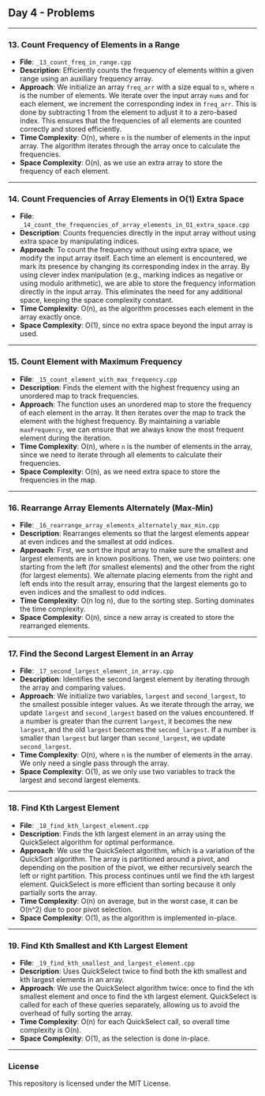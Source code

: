 ## Day 4 - Problems
---

### 13. **Count Frequency of Elements in a Range**
   - **File**: `_13_count_freq_in_range.cpp`
   - **Description**: Efficiently counts the frequency of elements within a given range using an auxiliary frequency array.
   - **Approach**: We initialize an array `freq_arr` with a size equal to `n`, where `n` is the number of elements. We iterate over the input array `nums` and for each element, we increment the corresponding index in `freq_arr`. This is done by subtracting 1 from the element to adjust it to a zero-based index. This ensures that the frequencies of all elements are counted correctly and stored efficiently.
   - **Time Complexity**: O(n), where `n` is the number of elements in the input array. The algorithm iterates through the array once to calculate the frequencies.
   - **Space Complexity**: O(n), as we use an extra array to store the frequency of each element.

---

### 14. **Count Frequencies of Array Elements in O(1) Extra Space**
   - **File**: `_14_count_the_frequencies_of_array_elements_in_O1_extra_space.cpp`
   - **Description**: Counts frequencies directly in the input array without using extra space by manipulating indices.
   - **Approach**: To count the frequency without using extra space, we modify the input array itself. Each time an element is encountered, we mark its presence by changing its corresponding index in the array. By using clever index manipulation (e.g., marking indices as negative or using modulo arithmetic), we are able to store the frequency information directly in the input array. This eliminates the need for any additional space, keeping the space complexity constant.
   - **Time Complexity**: O(n), as the algorithm processes each element in the array exactly once.
   - **Space Complexity**: O(1), since no extra space beyond the input array is used.

---

### 15. **Count Element with Maximum Frequency**
   - **File**: `_15_count_element_with_max_frequency.cpp`
   - **Description**: Finds the element with the highest frequency using an unordered map to track frequencies.
   - **Approach**: The function uses an unordered map to store the frequency of each element in the array. It then iterates over the map to track the element with the highest frequency. By maintaining a variable `maxFrequency`, we can ensure that we always know the most frequent element during the iteration.
   - **Time Complexity**: O(n), where `n` is the number of elements in the array, since we need to iterate through all elements to calculate their frequencies.
   - **Space Complexity**: O(n), as we need extra space to store the frequencies in the map.

---

### 16. **Rearrange Array Elements Alternately (Max-Min)**
   - **File**: `_16_rearrange_array_elements_alternately_max_min.cpp`
   - **Description**: Rearranges elements so that the largest elements appear at even indices and the smallest at odd indices.
   - **Approach**: First, we sort the input array to make sure the smallest and largest elements are in known positions. Then, we use two pointers: one starting from the left (for smallest elements) and the other from the right (for largest elements). We alternate placing elements from the right and left ends into the result array, ensuring that the largest elements go to even indices and the smallest to odd indices.
   - **Time Complexity**: O(n log n), due to the sorting step. Sorting dominates the time complexity.
   - **Space Complexity**: O(n), since a new array is created to store the rearranged elements.

---

### 17. **Find the Second Largest Element in an Array**
   - **File**: `_17_second_largest_element_in_array.cpp`
   - **Description**: Identifies the second largest element by iterating through the array and comparing values.
   - **Approach**: We initialize two variables, `largest` and `second_largest`, to the smallest possible integer values. As we iterate through the array, we update `largest` and `second_largest` based on the values encountered. If a number is greater than the current `largest`, it becomes the new `largest`, and the old `largest` becomes the `second_largest`. If a number is smaller than `largest` but larger than `second_largest`, we update `second_largest`.
   - **Time Complexity**: O(n), where `n` is the number of elements in the array. We only need a single pass through the array.
   - **Space Complexity**: O(1), as we only use two variables to track the largest and second largest elements.

---

### 18. **Find Kth Largest Element**
   - **File**: `_18_find_kth_largest_element.cpp`
   - **Description**: Finds the kth largest element in an array using the QuickSelect algorithm for optimal performance.
   - **Approach**: We use the QuickSelect algorithm, which is a variation of the QuickSort algorithm. The array is partitioned around a pivot, and depending on the position of the pivot, we either recursively search the left or right partition. This process continues until we find the `k`th largest element. QuickSelect is more efficient than sorting because it only partially sorts the array.
   - **Time Complexity**: O(n) on average, but in the worst case, it can be O(n^2) due to poor pivot selection.
   - **Space Complexity**: O(1), as the algorithm is implemented in-place.

---

### 19. **Find Kth Smallest and Kth Largest Element**
   - **File**: `_19_find_kth_smallest_and_largest_element.cpp`
   - **Description**: Uses QuickSelect twice to find both the kth smallest and kth largest elements in an array.
   - **Approach**: We use the QuickSelect algorithm twice: once to find the `k`th smallest element and once to find the `k`th largest element. QuickSelect is called for each of these queries separately, allowing us to avoid the overhead of fully sorting the array.
   - **Time Complexity**: O(n) for each QuickSelect call, so overall time complexity is O(n).
   - **Space Complexity**: O(1), as the selection is done in-place.

---
### License
This repository is licensed under the MIT License.